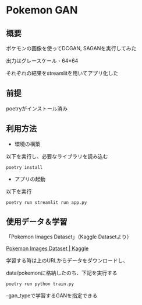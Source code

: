 # Pokemon GAN

## 概要

ポケモンの画像を使ってDCGAN, SAGANを実行してみた

出力はグレースケール・64×64

それぞれの結果をstreamlitを用いてアプリ化した


## 前提

poetryがインストール済み


## 利用方法

* 環境の構築

以下を実行し、必要なライブラリを読み込む

```
poetry install
```

* アプリの起動

以下を実行

```
poetry run streamlit run app.py
```


## 使用データ＆学習

「Pokemon Images Dataset」（Kaggle Datasetより）

[Pokemon Images Dataset | Kaggle](https://www.kaggle.com/kvpratama/pokemon-images-dataset)

学習する時は上のURLからデータをダウンロードし、

data/pokemonに格納したのち、下記を実行する

```
poetry run python train.py
```

-gan_typeで学習するGANを指定できる
